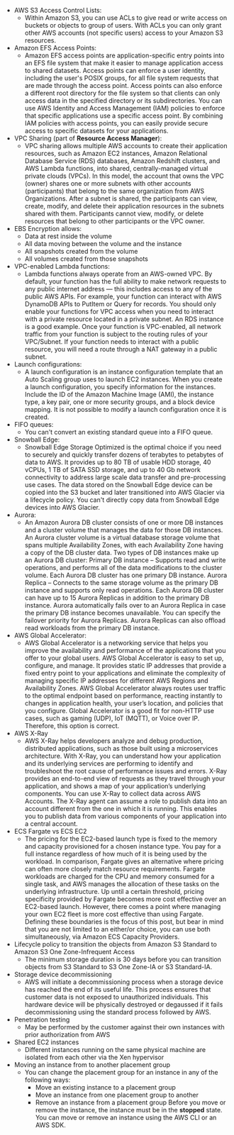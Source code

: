 * AWS S3 Access Control Lists:
  * Within Amazon S3, you can use ACLs to give read or write access on buckets or objects to group of users. With
  ACLs you can only grant other AWS accounts (not specific users) access to your Amazon S3 resources.
* Amazon EFS Access Points:
  * Amazon EFS access points are application-specific entry points into an EFS file system that make it easier to manage application access to shared datasets. Access points can enforce a user identity, including the user's POSIX groups, for all file system requests that are made through the access point. Access points can also enforce a different root directory for the file system so that clients can only access data in the specified directory or its subdirectories.
  You can use AWS Identity and Access Management (IAM) policies to enforce that specific applications use a specific access point. By combining IAM policies with access points, you can easily provide secure access to specific datasets for your applications.
* VPC Sharing (part of **Resource Access Manager**):
  * VPC sharing allows multiple AWS accounts to create their application resources, such as Amazon EC2 instances, Amazon Relational Database Service (RDS) databases, Amazon Redshift clusters, and AWS Lambda functions, into shared, centrally-managed virtual private clouds (VPCs). In this model, the account that owns the VPC (owner) shares one or more subnets with other accounts (participants) that belong to the same organization from AWS Organizations. After a subnet is shared, the participants can view, create, modify, and delete their application resources in the subnets shared with them. Participants cannot view, modify, or delete resources that belong to other participants or the VPC owner.
* EBS Encryption allows:
  * Data at rest inside the volume
  * All data moving between the volume and the instance
  * All snapshots created from the volume
  * All volumes created from those snapshots
* VPC-enabled Lambda functions:
  * Lambda functions always operate from an AWS-owned VPC. By default, your function has the full ability to make network requests to any public internet address — this includes access to any of the public AWS APIs. For example, your function can interact with AWS DynamoDB APIs to PutItem or Query for records. You should only enable your functions for VPC access when you need to interact with a private resource located in a private subnet. An RDS instance is a good example.
  Once your function is VPC-enabled, all network traffic from your function is subject to the routing rules of your VPC/Subnet. If your function needs to interact with a public resource, you will need a route through a NAT gateway in a public subnet.
* Launch configurations:
  * A launch configuration is an instance configuration template that an Auto Scaling group uses to launch EC2 instances. When you create a launch configuration, you specify information for the instances. Include the ID of the Amazon Machine Image (AMI), the instance type, a key pair, one or more security groups, and a block device mapping.
  It is not possible to modify a launch configuration once it is created.
* FIFO queues:
  * You can't convert an existing standard queue into a FIFO queue.
* Snowball Edge:
  * Snowball Edge Storage Optimized is the optimal choice if you need to securely and quickly transfer dozens of terabytes to petabytes of data to AWS. It provides up to 80 TB of usable HDD storage, 40 vCPUs, 1 TB of SATA SSD storage, and up to 40 Gb network connectivity to address large scale data transfer and pre-processing use cases. The data stored on the Snowball Edge device can be copied into the S3 bucket and later transitioned into AWS Glacier via a lifecycle policy. You can't directly copy data from Snowball Edge devices into AWS Glacier.
* Aurora:
  * An Amazon Aurora DB cluster consists of one or more DB instances and a cluster volume that manages the data for those DB instances. An Aurora cluster volume is a virtual database storage volume that spans multiple Availability Zones, with each Availability Zone having a copy of the DB cluster data. Two types of DB instances make up an Aurora DB cluster:
  Primary DB instance – Supports read and write operations, and performs all of the data modifications to the cluster volume. Each Aurora DB cluster has one primary DB instance.
  Aurora Replica – Connects to the same storage volume as the primary DB instance and supports only read operations. Each Aurora DB cluster can have up to 15 Aurora Replicas in addition to the primary DB instance. Aurora automatically fails over to an Aurora Replica in case the primary DB instance becomes unavailable. You can specify the failover priority for Aurora Replicas. Aurora Replicas can also offload read workloads from the primary DB instance.
* AWS Global Accelerator:
  * AWS Global Accelerator is a networking service that helps you improve the availability and performance of the applications that you offer to your global users. AWS Global Accelerator is easy to set up, configure, and manage. It provides static IP addresses that provide a fixed entry point to your applications and eliminate the complexity of managing specific IP addresses for different AWS Regions and Availability Zones. AWS Global Accelerator always routes user traffic to the optimal endpoint based on performance, reacting instantly to changes in application health, your user’s location, and policies that you configure. Global Accelerator is a good fit for non-HTTP use cases, such as gaming (UDP), IoT (MQTT), or Voice over IP. Therefore, this option is correct.
* AWS X-Ray
  * AWS X-Ray helps developers analyze and debug production, distributed applications, such as those built using a microservices architecture. With X-Ray, you can understand how your application and its underlying services are performing to identify and troubleshoot the root cause of performance issues and errors. X-Ray provides an end-to-end view of requests as they travel through your application, and shows a map of your application’s underlying components.
  You can use X-Ray to collect data across AWS Accounts. The X-Ray agent can assume a role to publish data into an account different from the one in which it is running. This enables you to publish data from various components of your application into a central account.
* ECS Fargate vs ECS EC2
  * The pricing for the EC2-based launch type is fixed to the memory and capacity provisioned for a chosen instance type. You pay for a full instance regardless of how much of it is being used by the workload. In comparison, Fargate gives an alternative where pricing can often more closely match resource requirements. Fargate workloads are charged for the CPU and memory consumed for a single task, and AWS manages the allocation of these tasks on the underlying infrastructure. Up until a certain threshold, pricing specificity provided by Fargate becomes more cost effective over an EC2-based launch. However, there comes a point where managing your own EC2 fleet is more cost effective than using Fargate. Defining these boundaries is the focus of this post, but bear in mind that you are not limited to an either/or choice, you can use both simultaneously, via Amazon ECS Capacity Providers.
* Lifecycle policy to transition the objects from Amazon S3 Standard to Amazon S3 One Zone-Infrequent Access
  * The minimum storage duration is 30 days before you can transition objects from S3 Standard to S3 One Zone-IA or S3 Standard-IA.
* Storage device decommissioning
  * AWS will initiate a decommissioning process when a storage device has reached the end of its useful life. This process ensures that customer data is not exposed to unauthorized individuals. This hardware device will be physically destroyed or degaussed if it fails decommissioning using the standard process followed by AWS.
* Penetration testing
  * May be performed by the customer against their own instances with prior authorization from AWS
* Shared EC2 instances
  * Different instances running on the same physical machine are isolated from each other via the Xen hypervisor
* Moving an instance from to another placement group
  * You can change the placement group for an instance in any of the following ways:
    * Move an existing instance to a placement group
    * Move an instance from one placement group to another
    * Remove an instance from a placement group
  Before you move or remove the instance, the instance must be in the **stopped** state. You can move or remove an instance using the AWS CLI or an AWS SDK.
